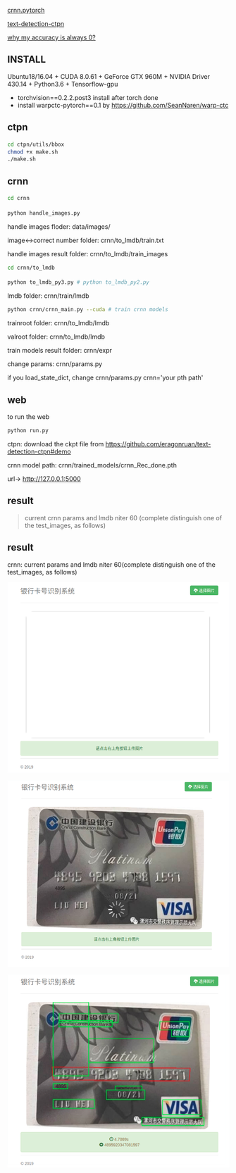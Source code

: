 [crnn.pytorch](https://github.com/meijieru/crnn.pytorch)

[text-detection-ctpn](https://github.com/eragonruan/text-detection-ctpn)

[why my accuracy is always 0?](https://github.com/meijieru/crnn.pytorch/issues/92)

## INSTALL

Ubuntu18/16.04 + CUDA 8.0.61 + GeForce GTX 960M + NVIDIA Driver 430.14 + Python3.6 + Tensorflow-gpu


- torchvision==0.2.2.post3 install after torch done
- install warpctc-pytorch==0.1 by https://github.com/SeanNaren/warp-ctc

## ctpn

```bash
cd ctpn/utils/bbox
chmod +x make.sh
./make.sh
```

## crnn

```bash
cd crnn

python handle_images.py
```
handle images floder: data/images/

image<->correct number folder: crnn/to_lmdb/train.txt

handle images result folder: crnn/to_lmdb/train_images

```bash
cd crnn/to_lmdb

python to_lmdb_py3.py # python to_lmdb_py2.py 
```

lmdb folder: crnn/train/lmdb

```bash
python crnn/crnn_main.py --cuda # train crnn models

```
trainroot folder: crnn/to_lmdb/lmdb

valroot folder: crnn/to_lmdb/lmdb

train models result folder: crnn/expr

change params: crnn/params.py

if you load_state_dict, change crnn/params.py crnn='your pth path'


## web

to run the web

```python
python run.py
```

ctpn: download the ckpt file from https://github.com/eragonruan/text-detection-ctpn#demo

crnn model path: crnn/trained_models/crnn_Rec_done.pth

url-> http://127.0.0.1:5000

## result

>current crnn params and lmdb niter 60
(complete distinguish one of the test_images, as follows)

## result

crnn: current params and lmdb niter 60(complete distinguish one of the test_images, as follows)

![index](static/img/index.png)

![uploading](static/img/uploading.png)

![result](static/img/result.png)

